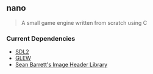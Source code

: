 ## nano
> A small game engine written from scratch using C

<!-- ### Features
#### Window Creation
* Create a window with a title and dimensions
* Specify window attributes (e.g. fullscreen, vsync, etc)
* Specify the step function (which is ran every frame)
* Specify the load function (which is window creation)
* Update window attributes (e.g. title, dimensions, vsync, etc)
* Close the application

```c
#define NANITE_IMPLEMENTATION
#include "nanite.h"

/**
 * @brief Simple Implementation
 */
int WinMain(void) {
  // Specify window attributes
  Application app = {
    .title = "Hello World",
    .width = 640,
    .height = 480,

    .vsync = true,
    .fullscreen = false,
  };

  run(&app);
  return 0;
}
```

#### Basic Input Handling
* Handle keyboard input
* Handle window close events

```c
#define NANITE_IMPLEMENTATION
#include "nanite.h"

static void frame(void);

/**
 * @brief Simple Implementation
 */
static Application app;
int WinMain(void) {
  // Specify the step function (which is ran every frame)
  app.step = frame;
  run(&app);
  return 0;
}

static void frame(void) {
  // Exit if 'ESCAPE' is pressed
  if (keypress(KEY_ESCAPE))
    app.running = false;

  // Toggle fullscreen if 'F' is pressed
  if (keypress(KEY_F))
    setFullscreen(&app);
}
```

#### Rendering
* Render a simple shader

```c
#define NANITE_IMPLEMENTATION
#include "nanite.h"

static void load(void);

/**
 * @brief Simple Implementation
 */
static Application app;
int WinMain(void) {
  // Specify the load function (which is ran on window creation)
  app.load = load;
  run(&app);
  return 0;
}

static void load(void) {
  // Create an entity and a shader
  createEntity("Entity", (int[2]) {4, 4}, (float[3]) {0.0f, 0.0f, 0.0f});
  createShader("Entity", "shaders/basic.vert", "shaders/basic.frag");
}
``` -->

<!-- ### Planned Features -->

### Current Dependencies
* [SDL2](https://www.libsdl.org/release/)
* [GLEW](https://glew.sourceforge.net/basic.html)
* [Sean Barrett's Image Header Library](https://github.com/nothings/stb)
